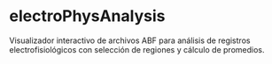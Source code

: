 # electroPhysAnalysis

Visualizador interactivo de archivos ABF para análisis de registros electrofisiológicos con selección de regiones y cálculo de promedios.